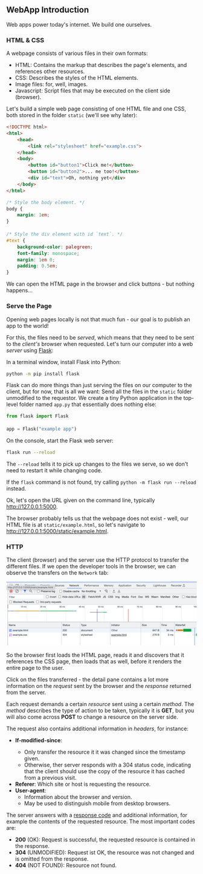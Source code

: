 ## WebApp Introduction

Web apps power today's internet. We build one ourselves.

### HTML & CSS
A webpage consists of various files in their own formats:
  * HTML: Contains the markup that describes the page's elements, and references other resources.
  * CSS: Describes the styles of the HTML elements.
  * Image files: for, well, images.
  * Javascript: Script files that may be executed on the client side (browser).

Let's build a simple web page consisting of one HTML file and one CSS, both stored in the folder `static` (we'll see why later):

```html
<!DOCTYPE html>
<html>
    <head>
        <link rel="stylesheet" href="example.css">
    </head>
    <body>
        <button id="button1">Click me!</button>
        <button id="button2">... me too!</button>
        <div id="text">Oh, nothing yet</div>
    </body>
</html>
```

```css
/* Style the body element. */
body {
    margin: 1em;
}

/* Style the div element with id `text`. */
#text {
    background-color: palegreen;
    font-family: monospace;
    margin: 1em 0;
    padding: 0.5em;
}
```

We can open the HTML page in the browser and click buttons - but nothing happens...

### Serve the Page
Opening web pages locally is not that much fun - our goal is to publish an app to the world!

For this, the files need to be _served_, which means that they need to be sent to the _client's_ browser when requested. Let's turn our computer into a web _server_ using [Flask](https://flask.palletsprojects.com/):

In a terminal window, install Flask into Python:
```bash
python -m pip install flask
```

Flask can do more things than just serving the files on our computer to the client, but for now, that is all we want: Send all the files in the `static` folder unmodified to the requestor. We create a tiny Python application in the top-level folder named `app.py` that essentially does nothing else:

```py
from flask import Flask

app = Flask("example app")
```

On the console, start the Flask web server:

```bash
flask run --reload
```

The `--reload` tells it to pick up changes to the files we serve, so we don't need to restart it while changing code.

If the `flask` command is not found, try calling `python -m flask run --reload` instead.

Ok, let's open the URL given on the command line, typically http://127.0.0.1:5000. 

The browser probably tells us that the webpage does not exist - well, our HTML file is at `static/example.html`, so let's navigate to http://127.0.0.1:5000/static/example.html.

### HTTP
The client (browser) and the server use the HTTP protocol to transfer the different files. If we open the developer tools in the browser, we can observe the transfers on the `Network` tab:

![Developer Tools - Network](doc/dev_tools_network.png)

So the browser first loads the HTML page, reads it and discovers that it references the CSS page, then loads that as well, before it renders the entire page to the user.

Click on the files transferred - the detail pane contains a lot more information on the _request_ sent by the browser and the _response_ returned from the server.

Each request demands a certain _resource_ sent using a certain _method_. The _method_ describes the type of action to be taken, typically it is **GET**, but you will also come across **POST** to change a resource on the server side.

The request also contains additional information in _headers_, for instance:

  * **If-modified-since**: <timestamp>
    * Only transfer the resource it it was changed since the timestamp given.
    * Otherwise, ther server responds with a 304 status code, indicating that the client should use the copy of the resource it has cached from a previous visit.
  * **Referer**: Which site or host is requesting the resource.
  * **User-agent**:
    * Information about the browser and version.
    * May be used to distinguish mobile from desktop browsers.

The server answers with a [response code](https://de.wikipedia.org/wiki/HTTP-Statuscode) and additional information, for example the contents of the requested resource. The most important codes are:
  * **200** (OK): Request is successful, the requested resource is contained in the response.
  * **304** (UNMODIFIED): Request ist OK, the resource was not changed and is omitted from the response.
  * **404** (NOT FOUND): Resource not found.

